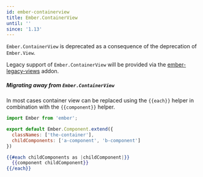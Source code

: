 ```yaml
---
id: ember-containerview
title: Ember.ContainerView
until: ''
since: '1.13'
---
```


`Ember.ContainerView` is deprecated as a consequence of the deprecation of `Ember.View`.

Legacy support of `Ember.ContainerView` will be provided via the [ember-legacy-views](https://github.com/emberjs/ember-legacy-views) addon.

##### Migrating away from `Ember.ContainerView`

In most cases container view can be replaced using the `{{each}}` helper in combination with the `{{component}}` helper.

```javascript {data-filename=app/components/component-container.js}
import Ember from 'ember';

export default Ember.Component.extend({
  classNames: ['the-container'],
  childComponents: ['a-component', 'b-component']
})
```

```handlebars {data-filename=app/templates/components/component-container.hbs}
{{#each childComponents as |childComponent|}}
  {{component childComponent}}
{{/each}}
```